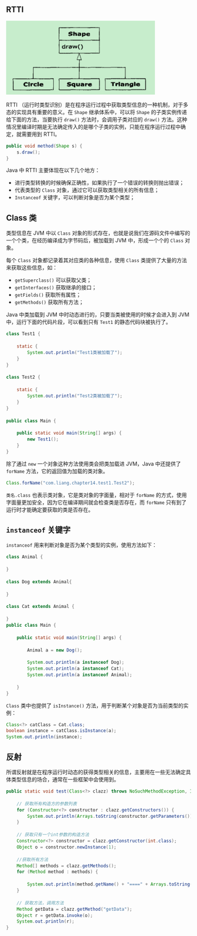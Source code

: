 ## RTTI

![](附件/Java类型信息_image_1.png)


RTTI （运行时类型识别）是在程序运行过程中获取类型信息的一种机制，对于多态的实现具有重要的意义。在 `Shape` 继承体系中，可以将 `Shape` 的子类实例传递给下面的方法，当要执行 `draw()` 方法时，会调用子类对应的 `draw()` 方法。这种情况里编译时期是无法确定传入的是哪个子类的实例，只能在程序运行过程中确定，就需要用到 RTTI。

```java
public void method(Shape s) {
	s.draw();
}
```

Java 中 RTTI 主要体现在以下几个地方：
- 进行类型转换的时候确保正确性，如果执行了一个错误的转换则抛出错误；
- 代表类型的 `Class` 对象，通过它可以获取类型相关的所有信息；
- `Instanceof` 关键字，可以判断对象是否为某个类型；

## Class 类

类型信息在 JVM 中以 `Class` 对象的形式存在，也就是说我们在源码文件中编写的一个个类，在经历编译成为字节码后，被加载到 JVM 中，形成一个个的 `Class` 对象。

每个 `Class` 对象都记录着其对应类的各种信息，使用 `Class` 类提供了大量的方法来获取这些信息，如：
- `getSuperclass()` 可以获取父类；
- `getInterfaces()` 获取继承的接口；
- `getFields()` 获取所有属性；
- `getMethods()` 获取所有方法；

Java 中类加载到 JVM 中时动态进行的，只要当类被使用的时候才会进入到 JVM 中，运行下面的代码片段，可以看到只有 `Test1` 的静态代码块被执行了。

```java
class Test1 {  
  
    static {  
        System.out.println("Test1类被加载了");  
    }  
}  
  
class Test2 {  
  
    static {  
        System.out.println("Test2类被加载了");  
    }  
}  
  
public class Main {  
  
    public static void main(String[] args) {  
        new Test1();  
    }  
}
```

除了通过 `new` 一个对象这种方法使用类会把类加载进 JVM，Java 中还提供了 `forName` 方法，它的返回值为加载的类对象。

```java
Class.forName("com.liang.chapter14.test1.Test2");
```

`类名.class` 也表示类对象，它是类对象的字面量，相对于 `forName` 的方式，使用字面量更加安全，因为它在编译期间就会检查类是否存在，而 `forName` 只有到了运行时才能确定要获取的类是否存在。 

## `instanceof` 关键字

`instanceof` 用来判断对象是否为某个类型的实例，使用方法如下：

```java
class Animal {  
  
}  
  
class Dog extends Animal{  
  
}  
  
class Cat extends Animal {  
  
}  
public class Main {  
  
    public static void main(String[] args) {  
  
        Animal a = new Dog();  
  
        System.out.println(a instanceof Dog);  
        System.out.println(a instanceof Cat);  
        System.out.println(a instanceof Animal);  
  
    }  
}
```

`Class` 类中也提供了 `isInstance()` 方法，用于判断某个对象是否为当前类型的实例：

```java
Class<?> catClass = Cat.class;  
boolean instance = catClass.isInstance(a);  
System.out.println(instance);
```

## 反射

所谓反射就是在程序运行时动态的获得类型相关的信息，主要用在一些无法确定具体类型信息的场合，通常在一些框架中会使用到。

```java
public static void test(Class<?> clazz) throws NoSuchMethodException, InvocationTargetException, InstantiationException, IllegalAccessException {  
  
    // 获取所有构造方的参数列表  
    for (Constructor<?> constructor : clazz.getConstructors()) {  
        System.out.println(Arrays.toString(constructor.getParameters()));  
    }  
  
    // 获取只有一个int参数的构造方法  
    Constructor<?> constructor = clazz.getConstructor(int.class);  
    Object o = constructor.newInstance(1);  
  
    //获取所有方法  
    Method[] methods = clazz.getMethods();  
    for (Method method : methods) {  
  
        System.out.println(method.getName() + "====" + Arrays.toString(method.getParameters()));  
    }  
  
    // 获取方法，调用方法  
    Method getData = clazz.getMethod("getData");  
    Object r = getData.invoke(o);  
    System.out.println(r);  
}
```
